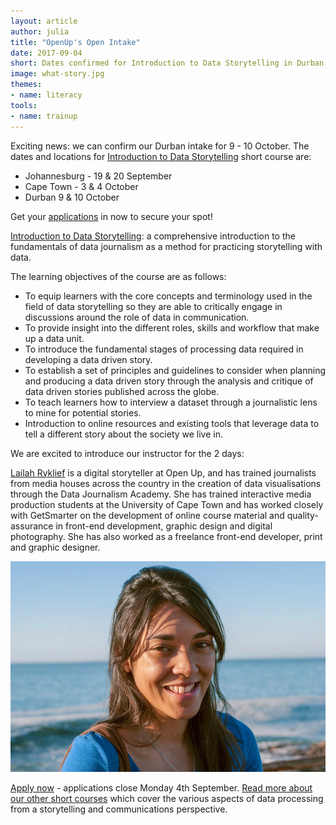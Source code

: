 ```yaml
---
layout: article
author: julia
title: "OpenUp's Open Intake"
date: 2017-09-04
short: Dates confirmed for Introduction to Data Storytelling in Durban & Applications close today for Johannesburg Intake!
image: what-story.jpg
themes:
- name: literacy
tools:
- name: trainup
---
```

Exciting news: we can confirm our Durban intake for 9 - 10 October.  The dates and locations for [Introduction to Data Storytelling](https://openup.org.za/img/resources/Open-Intake-Invite-Sept17.pdf) short course are:

* Johannesburg - 19 & 20 September
* Cape Town - 3 & 4 October
* Durban 9 & 10 October

Get your [applications](https://docs.google.com/forms/d/e/1FAIpQLSdPXvaJFTekl4XfaJmxlSUz2cGcGnNwpPW8pa0wP945Ih82lg/viewform) in now to secure your spot!

[Introduction to Data Storytelling](https://openup.org.za/img/resources/Open-Intake-Invite-Sept17.pdf): a comprehensive introduction to the fundamentals of data journalism as a method for practicing storytelling with data.

The learning objectives of the course are as follows:

* To equip learners with the core concepts and terminology used in the field of data storytelling so they are able to critically engage in discussions around the role of data in communication.
* To provide insight into the different roles, skills and workflow that make up a data unit.
* To introduce the fundamental stages of processing data required in developing a data driven story.
* To establish a set of principles and guidelines to consider when planning and producing a data driven story through the analysis and critique of data driven stories published across the globe.
* To teach learners how to interview a dataset through a journalistic lens to mine for potential stories.
* Introduction to online resources and existing tools that leverage data to tell a different story about the society we live in.

We are excited to introduce our instructor for the 2 days:

[Lailah Ryklief](https://openup.org.za/team/lailah.html) is a digital storyteller at Open Up, and has trained journalists from media houses across the country in the creation of data visualisations through the Data Journalism Academy. She has trained interactive media production students at the University of Cape Town and has worked closely with GetSmarter on the development of online course material and quality-assurance in front-end development, graphic design and digital photography. She has also worked as a freelance front-end developer, print and graphic designer.

![](/img/articles/lailah.jpg)

[Apply now](https://docs.google.com/forms/d/e/1FAIpQLSdPXvaJFTekl4XfaJmxlSUz2cGcGnNwpPW8pa0wP945Ih82lg/viewform) -  applications close Monday 4th September.
[Read more about our other short courses](https://openup.org.za/courses.html) which cover the various aspects of data processing from a storytelling and communications perspective.

